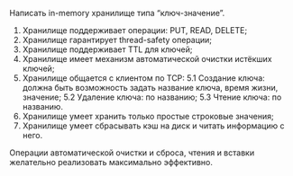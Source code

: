 Написать in-memory хранилище типа “ключ-значение”.

1. Хранилище поддерживает операции: PUT, READ, DELETE;
2. Хранилище гарантирует thread-safety операции;
3. Хранилище поддерживает TTL для ключей;
4. Хранилище имеет механизм автоматической очистки истёкших ключей;
5. Хранилище общается с клиентом по TCP:
 5.1 Создание ключа: должна быть возможность задать название ключа, время жизни, значение;
 5.2 Удаление ключа: по названию;
 5.3 Чтение ключа: по названию.
6. Хранилище умеет хранить только простые строковые значения;
7. Хранилище умеет сбрасывать кэш на диск и читать информацию с него.

Операции автоматической очистки и сброса, чтения и вставки желательно реализовать максимально эффективно.
